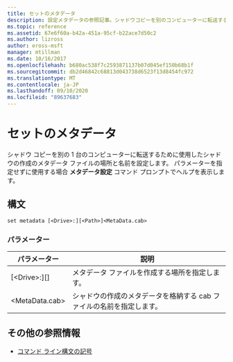 ```yaml
---
title: セットのメタデータ
description: 設定メタデータの参照記事。シャドウコピーを別のコンピューターに転送するために使用するシャドウ作成メタデータファイルの名前と場所を設定します。
ms.topic: reference
ms.assetid: 67e6f60a-b42a-451a-95cf-b22ace7d50c2
ms.author: lizross
author: eross-msft
manager: mtillman
ms.date: 10/16/2017
ms.openlocfilehash: b680ac538f7c2593871137b07d045ef150b68b1f
ms.sourcegitcommit: db2d46842c68813d043738d6523f13d8454fc972
ms.translationtype: MT
ms.contentlocale: ja-JP
ms.lasthandoff: 09/10/2020
ms.locfileid: "89637683"
---
```

# <a name="set-metadata"></a>セットのメタデータ

シャドウ コピーを別の 1 台のコンピューターに転送するために使用したシャドウの作成のメタデータ ファイルの場所と名前を設定します。 パラメーターを指定せずに使用する場合 **メタデータ設定** コマンド プロンプトでヘルプを表示します。

## <a name="syntax"></a>構文

```
set metadata [<Drive>:][<Path>]<MetaData.cab>
```

### <a name="parameters"></a>パラメーター

|パラメーター|説明|
|---------|-----------|
|[\<Drive>:][<Path>]|メタデータ ファイルを作成する場所を指定します。|
|\<MetaData.cab>|シャドウの作成のメタデータを格納する cab ファイルの名前を指定します。|

## <a name="additional-references"></a>その他の参照情報

- [コマンド ライン構文の記号](command-line-syntax-key.md)
